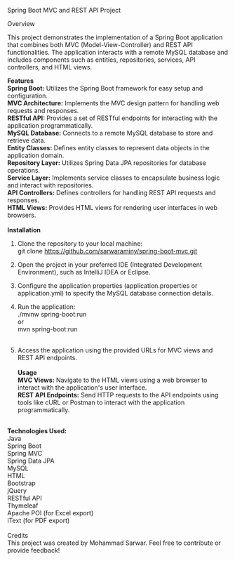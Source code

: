 Spring Boot MVC and REST API Project

Overview

This project demonstrates the implementation of a Spring Boot application that combines both MVC (Model-View-Controller) and REST API functionalities. The application interacts with a remote MySQL database and includes components such as entities, repositories, services, API controllers, and HTML views.<br />

<b>Features</b><br />
<b>Spring Boot:</b> Utilizes the Spring Boot framework for easy setup and configuration.<br />
<b>MVC Architecture:</b> Implements the MVC design pattern for handling web requests and responses.<br />
<b>RESTful API:</b> Provides a set of RESTful endpoints for interacting with the application programmatically.<br />
<b>MySQL Database:</b> Connects to a remote MySQL database to store and retrieve data.<br />
<b>Entity Classes:</b> Defines entity classes to represent data objects in the application domain.<br />
<b>Repository Layer:</b> Utilizes Spring Data JPA repositories for database operations.<br />
<b>Service Layer:</b> Implements service classes to encapsulate business logic and interact with repositories.<br />
<b>API Controllers:</b> Defines controllers for handling REST API requests and responses.<br />
<b>HTML Views:</b> Provides HTML views for rendering user interfaces in web browsers.<br /><br />
<b>Installation</b><br />
1. Clone the repository to your local machine:<br />
git clone https://github.com/sarwaraminy/spring-boot-mvc.git<br />

2. Open the project in your preferred IDE (Integrated Development Environment), such as IntelliJ IDEA or Eclipse.<br />
3. Configure the application properties (application.properties or application.yml) to specify the MySQL database connection details.<br />
4. Run the application:<br />
./mvnw spring-boot:run<br />
or<br />
mvn spring-boot:run<br /><br />
5. Access the application using the provided URLs for MVC views and REST API endpoints.<br /><br />
<b>Usage</b><br />
<b>MVC Views:</b> Navigate to the HTML views using a web browser to interact with the application's user interface.<br />
<b>REST API Endpoints:</b> Send HTTP requests to the API endpoints using tools like cURL or Postman to interact with the application programmatically.<br />
<br />
<b>Technologies Used:</b><br />
Java<br />
Spring Boot<br />
Spring MVC<br />
Spring Data JPA<br />
MySQL<br />
HTML<br />
Bootstrap<br />
jQuery<br />
RESTful API<br />
Thymeleaf<br />
Apache POI (for Excel export)<br />
iText (for PDF export)<br />
<br />
Credits<br />
This project was created by Mohammad Sarwar. Feel free to contribute or provide feedback!<br />
